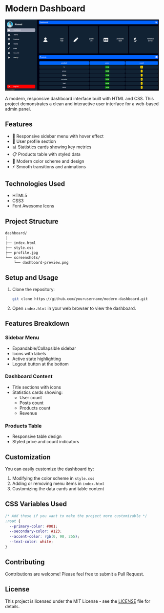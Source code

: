 # Modern Dashboard

![Dashboard Preview](Screenshot%202024-10-06%20234809.png)

A modern, responsive dashboard interface built with HTML and CSS. This project demonstrates a clean and interactive user interface for a web-based admin panel.

## Features

- 📱 Responsive sidebar menu with hover effect
- 👤 User profile section
- 📊 Statistics cards showing key metrics
- 📋 Products table with styled data
- 🎨 Modern color scheme and design
- ⚡ Smooth transitions and animations

## Technologies Used

- HTML5
- CSS3
- Font Awesome Icons

## Project Structure

```
dashboard/
│
├── index.html
├── style.css
├── profile.jpg
└── screenshots/
    └── dashboard-preview.png
```

## Setup and Usage

1. Clone the repository:
   ```bash
   git clone https://github.com/yourusername/modern-dashboard.git
   ```

2. Open `index.html` in your web browser to view the dashboard.

## Features Breakdown

### Sidebar Menu
- Expandable/Collapsible sidebar
- Icons with labels
- Active state highlighting
- Logout button at the bottom

### Dashboard Content
- Title sections with icons
- Statistics cards showing:
  - User count
  - Posts count
  - Products count
  - Revenue

### Products Table
- Responsive table design
- Styled price and count indicators

## Customization

You can easily customize the dashboard by:
1. Modifying the color scheme in `style.css`
2. Adding or removing menu items in `index.html`
3. Customizing the data cards and table content

## CSS Variables Used

```css
/* Add these if you want to make the project more customizable */
:root {
  --primary-color: #001;
  --secondary-color: #123;
  --accent-color: rgb(0, 98, 255);
  --text-color: white;
}
```

## Contributing

Contributions are welcome! Please feel free to submit a Pull Request.

## License

This project is licensed under the MIT License - see the [LICENSE](LICENSE) file for details.



